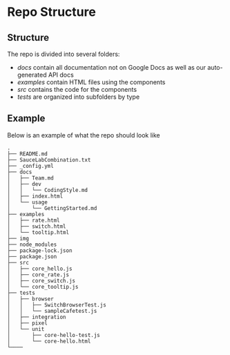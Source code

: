 # Repo Structure

## Structure
The repo is divided into several folders:  
- *docs* contain all documentation not on Google Docs as well as our auto-generated API docs
- *examples* contain HTML files using the components
- *src* contains the code for the components
- *tests* are organized into subfolders by type

## Example
Below is an example of what the repo should look like

```
.
├── README.md
├── SauceLabCombination.txt
├── _config.yml
├── docs
│   ├── Team.md
│   ├── dev
│   │   └── CodingStyle.md
│   ├── index.html
│   └── usage
│       └── GettingStarted.md
├── examples
│   ├── rate.html
│   ├── switch.html
│   └── tooltip.html
├── img
├── node_modules
├── package-lock.json
├── package.json
├── src
│   ├── core_hello.js
│   ├── core_rate.js
│   ├── core_switch.js
│   └── core_tooltip.js
├── tests
│   ├── browser
│   │   ├── SwitchBrowserTest.js
│   │   └── sampleCafetest.js
│   ├── integration
│   ├── pixel
│   └── unit
│       ├── core-hello-test.js
│       └── core-hello.html
└────
```